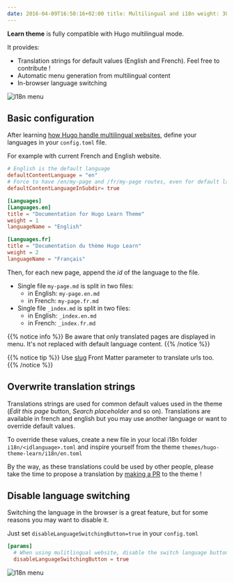 ```yaml
---
date: 2016-04-09T16:50:16+02:00 title: Multilingual and i18n weight: 30
---
```


**Learn theme** is fully compatible with Hugo multilingual mode.

It provides:

- Translation strings for default values (English and French). Feel free to contribute !
- Automatic menu generation from multilingual content
- In-browser language switching

![I18n menu](/cont/i18n/images/i18n-menu.gif)

## Basic configuration

After learning [how Hugo handle multilingual websites](https://gohugo.io/content-management/multilingual), define your
languages in your `config.toml` file.

For example with current French and English website.

```toml
# English is the default language
defaultContentLanguage = "en"
# Force to have /en/my-page and /fr/my-page routes, even for default language.
defaultContentLanguageInSubdir= true

[Languages]
[Languages.en]
title = "Documentation for Hugo Learn Theme"
weight = 1
languageName = "English"

[Languages.fr]
title = "Documentation du thème Hugo Learn"
weight = 2
languageName = "Français"
```

Then, for each new page, append the *id* of the language to the file.

- Single file `my-page.md` is split in two files:
    - in English: `my-page.en.md`
    - in French: `my-page.fr.md`
- Single file `_index.md` is split in two files:
    - in English: `_index.en.md`
    - in French: `_index.fr.md`

{{% notice info %}} Be aware that only translated pages are displayed in menu. It's not replaced with default language
content. {{% /notice %}}

{{% notice tip %}} Use [slug](https://gohugo.io/content-management/multilingual/#translate-your-content) Front Matter
parameter to translate urls too. {{% /notice %}}

## Overwrite translation strings

Translations strings are used for common default values used in the theme (*Edit this page* button, *Search placeholder*
and so on). Translations are available in french and english but you may use another language or want to override
default values.

To override these values, create a new file in your local i18n folder `i18n/<idlanguage>.toml` and inspire yourself from
the theme `themes/hugo-theme-learn/i18n/en.toml`

By the way, as these translations could be used by other people, please take the time to propose a translation
by [making a PR](https://github.com/matcornic/hugo-theme-learn/pulls) to the theme !

## Disable language switching

Switching the language in the browser is a great feature, but for some reasons you may want to disable it.

Just set `disableLanguageSwitchingButton=true` in your `config.toml`

```toml
[params]
  # When using mulitlingual website, disable the switch language button.
  disableLanguageSwitchingButton = true
```

![I18n menu](/cont/i18n/images/i18n-menu.gif)